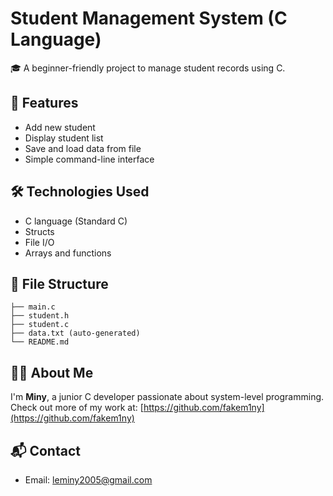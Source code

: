 # Student Management System (C Language)

🎓 A beginner-friendly project to manage student records using C.

## 📌 Features

- Add new student
- Display student list
- Save and load data from file
- Simple command-line interface

## 🛠 Technologies Used

- C language (Standard C)
- Structs
- File I/O
- Arrays and functions

## 📁 File Structure

```
├── main.c
├── student.h
├── student.c
├── data.txt (auto-generated)
└── README.md
```

## 👨‍💻 About Me

I'm **Miny**, a junior C developer passionate about system-level programming.  
Check out more of my work at: [https://github.com/fakem1ny](https://github.com/fakem1ny)

## 📬 Contact

- Email: leminy2005@gmail.com